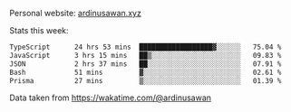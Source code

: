 Personal website: [ardinusawan.xyz](https://ardinusawan.xyz)

Stats this week:
<!--START_SECTION:waka-->

```txt
TypeScript      24 hrs 53 mins  ██████████████████▓░░░░░░   75.04 %
JavaScript      3 hrs 15 mins   ██▒░░░░░░░░░░░░░░░░░░░░░░   09.83 %
JSON            2 hrs 37 mins   ██░░░░░░░░░░░░░░░░░░░░░░░   07.91 %
Bash            51 mins         ▓░░░░░░░░░░░░░░░░░░░░░░░░   02.61 %
Prisma          27 mins         ▒░░░░░░░░░░░░░░░░░░░░░░░░   01.39 %
```

<!--END_SECTION:waka-->
Data taken from https://wakatime.com/@ardinusawan
